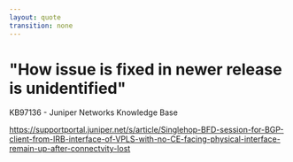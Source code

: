 ```yaml
---
layout: quote
transition: none
---
```


# "How issue is fixed in newer release is unidentified"

KB97136 - Juniper Networks Knowledge Base

https://supportportal.juniper.net/s/article/Singlehop-BFD-session-for-BGP-client-from-IRB-interface-of-VPLS-with-no-CE-facing-physical-interface-remain-up-after-connectvity-lost

<!--
But we got our knowledge base article, immortalised on the internet! Want to fix this issue if you hit it? Restart the PPM daemon, or reboot the box. Fixed. Gone. Won't come back on the software installation you're running.

This bug only affects the first boot on an affected version, which had never even occurred to us that something like this was possible before going down this rabbit hole. Surely, after upgrading a device and it boots into the OS, it should be the same as every subsequent boot? Apparently that isn't always the case.

The article mentions that only 21.2R3-S2 is known to be affected. Is that the only version impacted? We don't think so, and the final line sums up why we believe so.

"How issue is fixed in newer release is unidentified."
-->
